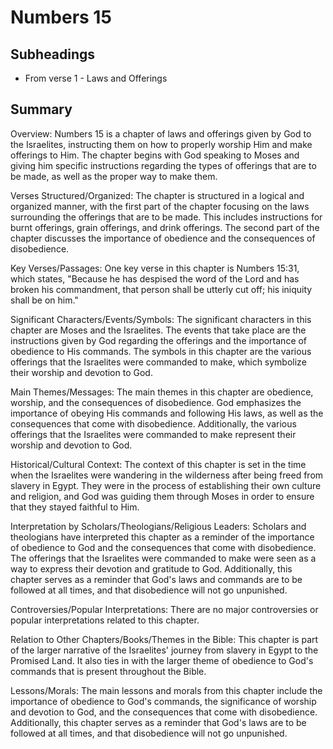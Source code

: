 # Numbers 15

## Subheadings

* From verse 1 - Laws and Offerings

## Summary

Overview:
Numbers 15 is a chapter of laws and offerings given by God to the Israelites, instructing them on how to properly worship Him and make offerings to Him. The chapter begins with God speaking to Moses and giving him specific instructions regarding the types of offerings that are to be made, as well as the proper way to make them.

Verses Structured/Organized:
The chapter is structured in a logical and organized manner, with the first part of the chapter focusing on the laws surrounding the offerings that are to be made. This includes instructions for burnt offerings, grain offerings, and drink offerings. The second part of the chapter discusses the importance of obedience and the consequences of disobedience.

Key Verses/Passages:
One key verse in this chapter is Numbers 15:31, which states, "Because he has despised the word of the Lord and has broken his commandment, that person shall be utterly cut off; his iniquity shall be on him."

Significant Characters/Events/Symbols:
The significant characters in this chapter are Moses and the Israelites. The events that take place are the instructions given by God regarding the offerings and the importance of obedience to His commands. The symbols in this chapter are the various offerings that the Israelites were commanded to make, which symbolize their worship and devotion to God.

Main Themes/Messages:
The main themes in this chapter are obedience, worship, and the consequences of disobedience. God emphasizes the importance of obeying His commands and following His laws, as well as the consequences that come with disobedience. Additionally, the various offerings that the Israelites were commanded to make represent their worship and devotion to God.

Historical/Cultural Context:
The context of this chapter is set in the time when the Israelites were wandering in the wilderness after being freed from slavery in Egypt. They were in the process of establishing their own culture and religion, and God was guiding them through Moses in order to ensure that they stayed faithful to Him.

Interpretation by Scholars/Theologians/Religious Leaders:
Scholars and theologians have interpreted this chapter as a reminder of the importance of obedience to God and the consequences that come with disobedience. The offerings that the Israelites were commanded to make were seen as a way to express their devotion and gratitude to God. Additionally, this chapter serves as a reminder that God's laws and commands are to be followed at all times, and that disobedience will not go unpunished.

Controversies/Popular Interpretations:
There are no major controversies or popular interpretations related to this chapter.

Relation to Other Chapters/Books/Themes in the Bible:
This chapter is part of the larger narrative of the Israelites' journey from slavery in Egypt to the Promised Land. It also ties in with the larger theme of obedience to God's commands that is present throughout the Bible.

Lessons/Morals:
The main lessons and morals from this chapter include the importance of obedience to God's commands, the significance of worship and devotion to God, and the consequences that come with disobedience. Additionally, this chapter serves as a reminder that God's laws are to be followed at all times, and that disobedience will not go unpunished.